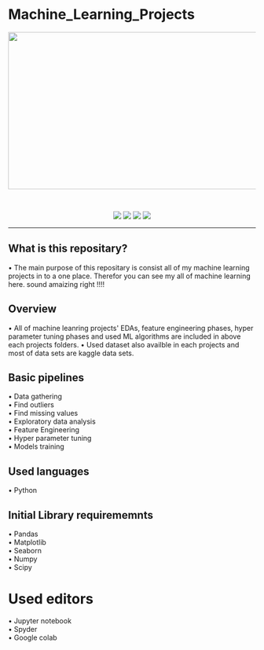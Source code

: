 # Machine_Learning_Projects


<p align="center">
  <img src="https://i.pcmag.com/imagery/articles/03TusrjgeJmocMs3y4zcxE0-7..1569484420.jpg" width="800" height="320"/>
</p><br>

 <p align="center">
  <img src="https://img.shields.io/badge/Python-3.8-brightgreen"/>
  <img src="https://img.shields.io/badge/DataSet-Kaggle-brightgreen" />
  <img src="https://img.shields.io/badge/sklearn-0.24.0-brightgreen" />
  <img src="https://img.shields.io/badge/Numpy-1.17.0-brightgreen" />
  </p>
<hr>

## What is this repositary?

• The main purpose of this repositary is consist all of my machine learning projects in to a one place. Therefor you can see my all of machine learning here. sound amaizing right !!!!

## Overview

• All of machine leanring projects' EDAs, feature engineering phases, hyper parameter tuning phases and used ML algorithms are included in above each projects folders.
• Used dataset also availble in each projects and most of data sets are kaggle data sets.

## Basic pipelines

• Data gathering <br>
• Find outliers <br>
• Find missing values <br>
• Exploratory data analysis <br>
• Feature Engineering <br>
• Hyper parameter tuning <br>
• Models training <br>

## Used languages

• Python <br>

## Initial Library requirememnts

• Pandas <br>
• Matplotlib <br>
• Seaborn <br>
• Numpy <br>
• Scipy <br>

# Used editors

• Jupyter notebook <br>
• Spyder <br>
• Google colab <br>


